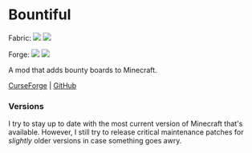 # Bountiful

Fabric:
[![](http://cf.way2muchnoise.eu/versions/bountiful-fabric.svg)](https://minecraft.curseforge.com/projects/bountiful-fabric) [![](http://cf.way2muchnoise.eu/full_bountiful-fabric_downloads.svg)](https://minecraft.curseforge.com/projects/bountiful-fabric/files)

Forge:
[![](http://cf.way2muchnoise.eu/versions/bountiful.svg)](https://minecraft.curseforge.com/projects/bountiful) [![](http://cf.way2muchnoise.eu/full_bountiful_downloads.svg)](https://minecraft.curseforge.com/projects/bountiful/files)

A mod that adds bounty boards to Minecraft.

[CurseForge](https://minecraft.curseforge.com/projects/bountiful) | [GitHub](https://github.com/ejektaflex/Bountiful)

### Versions

I try to stay up to date with the most current version of Minecraft that's available. However, I still try to release
critical maintenance patches for *slightly* older versions in case something goes awry.
